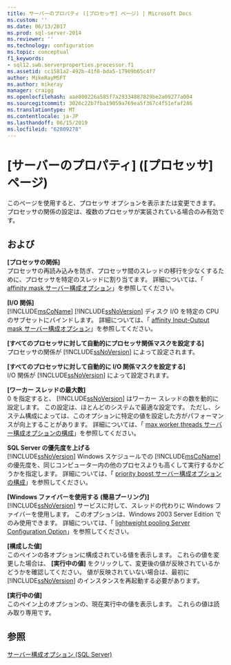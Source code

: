 ```yaml
---
title: サーバーのプロパティ ([プロセッサ] ページ) | Microsoft Docs
ms.custom: ''
ms.date: 06/13/2017
ms.prod: sql-server-2014
ms.reviewer: ''
ms.technology: configuration
ms.topic: conceptual
f1_keywords:
- sql12.swb.serverproperties.processor.f1
ms.assetid: cc1581a2-492b-41f0-bda5-17909b65c4f7
author: MikeRayMSFT
ms.author: mikeray
manager: craigg
ms.openlocfilehash: aae800226a585f7a29334887829be2a09277a004
ms.sourcegitcommit: 3026c22b7fba19059a769ea5f367c4f51efaf286
ms.translationtype: MT
ms.contentlocale: ja-JP
ms.lasthandoff: 06/15/2019
ms.locfileid: "62809278"
---
```

# <a name="server-properties-processors-page"></a>[サーバーのプロパティ] ([プロセッサ] ページ)
  このページを使用すると、プロセッサ オプションを表示または変更できます。 プロセッサの関係の設定は、複数のプロセッサが実装されている場合のみ有効です。  
  
## <a name="options"></a>および  
 **[プロセッサの関係]**  
 プロセッサの再読み込みを防ぎ、プロセッサ間のスレッドの移行を少なくするために、プロセッサを特定のスレッドに割り当てます。 詳細については、「 [affinity mask サーバー構成オプション](affinity-mask-server-configuration-option.md)」を参照してください。  
  
 **[I/O 関係]**  
 [!INCLUDE[msCoName](../../includes/msconame-md.md)] [!INCLUDE[ssNoVersion](../../includes/ssnoversion-md.md)] ディスク I/O を特定の CPU のサブセットにバインドします。 詳細については、「 [affinity Input-Output mask サーバー構成オプション](affinity-input-output-mask-server-configuration-option.md)」を参照してください。  
  
 **[すべてのプロセッサに対して自動的にプロセッサ関係マスクを設定する]**  
 プロセッサの関係が [!INCLUDE[ssNoVersion](../../includes/ssnoversion-md.md)] によって設定されます。  
  
 **[すべてのプロセッサに対して自動的に I/O 関係マスクを設定する]**  
 I/O 関係が [!INCLUDE[ssNoVersion](../../includes/ssnoversion-md.md)] によって設定されます。  
  
 **[ワーカー スレッドの最大数]**  
 0 を指定すると、 [!INCLUDE[ssNoVersion](../../includes/ssnoversion-md.md)] はワーカー スレッドの数を動的に設定します。 この設定は、ほとんどのシステムで最適な設定です。 ただし、システム構成によっては、このオプションに特定の値を設定した方がパフォーマンスが向上することがあります。 詳細については、「 [max worker threads サーバー構成オプションの構成](configure-the-max-worker-threads-server-configuration-option.md)」を参照してください。  
  
 **SQL Server の優先度を上げる**  
 [!INCLUDE[ssNoVersion](../../includes/ssnoversion-md.md)] Windows スケジュールでの [!INCLUDE[msCoName](../../includes/msconame-md.md)] の優先度を、同じコンピューター内の他のプロセスよりも高くして実行するかどうかを指定します。 詳細については、「 [priority boost サーバー構成オプションの構成](configure-the-priority-boost-server-configuration-option.md)」を参照してください。  
  
 **[Windows ファイバーを使用する (簡易プーリング)]**  
 [!INCLUDE[ssNoVersion](../../includes/ssnoversion-md.md)] サービスに対して、スレッドの代わりに Windows ファイバーを使用します。 このオプションは、Windows 2003 Server Edition でのみ使用できます。 詳細については、「 [lightweight pooling Server Configuration Option](lightweight-pooling-server-configuration-option.md)」を参照してください。  
  
 **[構成した値]**  
 このペインの各オプションに構成されている値を表示します。 これらの値を変更した場合は、 **[実行中の値]** をクリックして、変更後の値が反映されているかどうかを確認してください。 値が反映されていない場合は、最初に [!INCLUDE[ssNoVersion](../../includes/ssnoversion-md.md)] のインスタンスを再起動する必要があります。  
  
 **[実行中の値]**  
 このペイン上のオプションの、現在実行中の値を表示します。 これらの値は読み取り専用です。  
  
## <a name="see-also"></a>参照  
 [サーバー構成オプション &#40;SQL Server&#41;](server-configuration-options-sql-server.md)  
  
  
